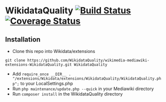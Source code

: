 # WikidataQuality  [![Build Status](https://travis-ci.org/WikidataQuality/wikimedia-mediawiki-extensions-WikidataQuality.svg)](https://travis-ci.org/WikidataQuality/wikimedia-mediawiki-extensions-WikidataQuality)  [![Coverage Status](https://coveralls.io/repos/WikidataQuality/wikimedia-mediawiki-extensions-WikidataQuality/badge.svg)](https://coveralls.io/r/WikidataQuality/wikimedia-mediawiki-extensions-WikidataQuality)

## Installation

* Clone this repo into Wikidata/extensions

`git clone https://github.com/WikidataQuality/wikimedia-mediawiki-extensions-WikidataQuality.git WikidataQuality`  

* Add `require_once __DIR__ . "/extensions/Wikidata/extensions/WikidataQuality/WikidataQuality.php";` to your LocalSettings.php
* Run `php maintenance/update.php --quick` in your Mediawiki directory
* Run `composer install` in the WikidataQuality directory
